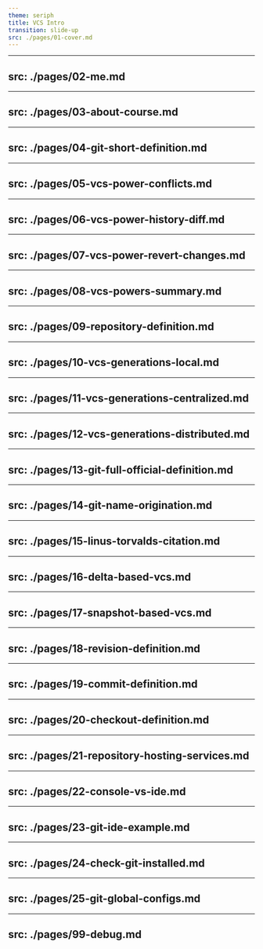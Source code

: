 ```yaml
---
theme: seriph
title: VCS Intro
transition: slide-up
src: ./pages/01-cover.md
---
```


---
src: ./pages/02-me.md
---

---
src: ./pages/03-about-course.md
---

---
src: ./pages/04-git-short-definition.md
---

---
src: ./pages/05-vcs-power-conflicts.md
---

---
src: ./pages/06-vcs-power-history-diff.md
---

---
src: ./pages/07-vcs-power-revert-changes.md
---

---
src: ./pages/08-vcs-powers-summary.md
---

---
src: ./pages/09-repository-definition.md
---

---
src: ./pages/10-vcs-generations-local.md
---

---
src: ./pages/11-vcs-generations-centralized.md
---

---
src: ./pages/12-vcs-generations-distributed.md
---

---
src: ./pages/13-git-full-official-definition.md
---

---
src: ./pages/14-git-name-origination.md
---

---
src: ./pages/15-linus-torvalds-citation.md
---

---
src: ./pages/16-delta-based-vcs.md
---

---
src: ./pages/17-snapshot-based-vcs.md
---

---
src: ./pages/18-revision-definition.md
---

---
src: ./pages/19-commit-definition.md
---

---
src: ./pages/20-checkout-definition.md
---

---
src: ./pages/21-repository-hosting-services.md
---

---
src: ./pages/22-console-vs-ide.md
---

---
src: ./pages/23-git-ide-example.md
---

---
src: ./pages/24-check-git-installed.md
---

---
src: ./pages/25-git-global-configs.md
---

---
src: ./pages/99-debug.md
---
